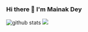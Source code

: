 ### Hi there 👋 I'm Mainak Dey 



![github stats](https://github-readme-stats.vercel.app/api?username=Mainakdey1)
<img src="https://github-readme-stats.vercel.app/api?username=Mainakdey1" />
